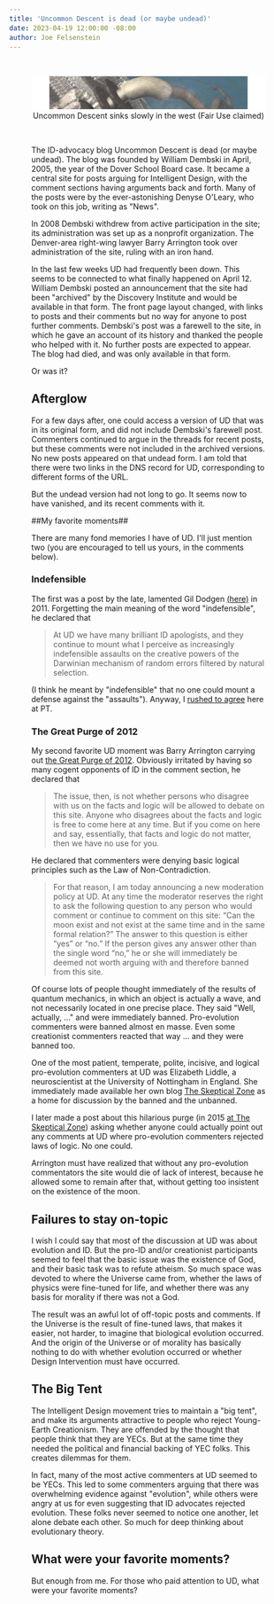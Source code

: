 ```yaml
---
title: 'Uncommon Descent is dead (or maybe undead)'
date: 2023-04-19 12:00:00 -08:00
author: Joe Felsenstein
---
```


&nbsp;

<figure><img src="/uploads/2023/undead.png" alt="part of UD logo"/><figcaption><div align="center">Uncommon Descent sinks slowly in the west (Fair Use claimed)</div></figcaption>

&nbsp;

The ID-advocacy blog Uncommon Descent is dead (or maybe undead).  The blog was founded by 
William Dembski in April, 2005, the year of the Dover School Board case.  It became a central 
site for posts arguing for Intelligent Design, with the comment sections having arguments 
back and forth.  Many of the posts were by the ever-astonishing Denyse O'Leary, who took on this job, writing as "News".

In 2008 Dembski withdrew from active participation in the site; its administration was
set up as a nonprofit organization. The Denver-area right-wing lawyer Barry Arrington 
took over administration of the site, ruling with an iron hand.

In the last few weeks UD had frequently been down.  This seems to be connected to what finally happened on April 12.  William Dembski posted an announcement that the site had been "archived" by the 
Discovery Institute and would be available in that form.  The front page layout changed, 
with links to posts and their comments but no way for anyone to post further comments.  Dembski's post was a farewell to the site, in which he gave an account of its history and thanked 
the people who helped with it.  No further posts are expected to appear. 
The blog had died, and was only available in that form.  

Or was it?

<!--comment-->

## Afterglow ##

For a few days after, one could access a version of UD that was in its original form, and 
did not include Dembski's farewell post.  Commenters continued to argue in the threads 
for recent posts, but these comments were not included in the archived versions.  No new 
posts appeared on that undead form.  I am told that there were two links in the DNS record 
for UD, corresponding to different forms of the URL.

But the undead version had not long to go.  It seems now to have vanished, and its recent 
comments with it.

##My favorite moments##

There are many fond memories I have of UD.  I'll just mention two (you are encouraged to 
tell us yours, in the comments below).

### Indefensible ###

The first was a post by the late, lamented Gil Dodgen [(here)](http://www.uncommondescent.com/intelligent-design/at-some-point-the-obvious-becomes-transparently-obvious-or-recognizing-the-forrest-with-alls-its-barbs-through-the-trees/) in 2011.  Forgetting the main meaning of the word "indefensible", he declared that

> At UD we have many brilliant ID apologists, and they continue to mount what I perceive as increasingly indefensible assaults on the creative powers of the Darwinian mechanism of random errors filtered by natural selection.

(I think he meant by "indefensible" that no one could mount a defense against the "assaults").  Anyway, I [rushed to agree](http://pandasthumb.org/archives/2011/06/total-agreement.html) here at PT.

### The Great Purge of 2012 ###

My second favorite UD moment was Barry Arrington carrying out [the Great Purge of 2012](https://uncommondescent.com/intelligent-design/why-is-barry-arringtonstifling-dissent-at-ud/).  Obviously 
irritated by having so many cogent opponents of ID in the comment section, he declared that 

> The issue, then, is not whether persons who disagree with us on the facts and logic will be allowed to debate on this site. Anyone who disagrees about the facts and logic is free to come here at any time. But if you come on here and say, essentially, that facts and logic do not matter, then we have no use for you.

He declared that commenters were denying basic logical principles such as the Law of Non-Contradiction.

> For that reason, I am today announcing a new moderation policy at UD. At any time the moderator reserves the right to ask the following question to any person who would comment or continue to comment on this site: “Can the moon exist and not exist at the same time and in the same formal relation?” The answer to this question is either “yes” or “no.” If the person gives any answer other than the single word “no,” he or she will immediately be deemed not worth arguing with and therefore banned from this site.

Of course lots of people thought immediately of the results of quantum mechanics, in which 
an object is actually a wave, and not necessarily located in one precise place.  They said "Well, 
actually, ..." and were immediately banned.  Pro-evolution commenters were banned almost 
en masse.  Even some creationist commenters reacted that way ... and they were banned too.

One of the most patient, temperate, polite, incisive, and logical pro-evolution commenters at UD was 
Elizabeth Liddle, a neuroscientist at the University of Nottingham in England.  She 
immediately made available her own blog [The Skeptical Zone](https://thesketicalzone.org) as 
a home for discussion by the banned and the unbanned.

I later made a post about this hilarious purge (in 2015 [at The Skeptical Zone](http://theskepticalzone.com/wp/was-denial-of-the-laws-of-thought-a-myth/)) asking whether 
anyone could actually point out any comments at UD where pro-evolution commenters rejected laws of logic.  No 
one could.

Arrington must have realized that without any pro-evolution commentators the site would 
die of lack of interest, because he allowed some to remain after that, without 
getting too insistent on the existence of the moon.


## Failures to stay on-topic ##

I wish I could say that most of the discussion at UD was about evolution 
and ID.  But the pro-ID and/or creationist participants seemed to feel 
that the basic issue was the existence of God, and their basic task was 
to refute atheism.  So much space was devoted to where the Universe 
came from, whether the laws of physics were fine-tuned for life, and 
whether there was any basis for morality if there was not a God.

The result was an awful lot of off-topic posts and comments.  If the 
Universe is the result of fine-tuned laws, that makes it easier, 
not harder, to imagine that biological evolution occurred.  And the 
origin of the Universe or of morality has basically nothing to do 
with whether evolution occurred or whether Design Intervention must 
have occurred.

## The Big Tent ##

The Intelligent Design movement tries to maintain a "big tent", 
and make its arguments attractive to people who reject 
Young-Earth Creationism.  They are offended by the thought that 
people think that they are YECs.  But at the same time they 
needed the political and financial backing of YEC folks. This 
creates dilemmas for them.

In fact, many of the most active commenters at UD seemed to 
be YECs. This led to some commenters arguing that there 
was overwhelming evidence against "evolution", while others 
were angry at us for even suggesting that ID advocates 
rejected evolution.  These folks never seemed to notice one 
another, let alone debate each other.  So much for deep thinking 
about evolutionary theory.

## What were your favorite moments? ##

But enough from me.  For those who paid attention to UD, what were 
your favorite moments?

